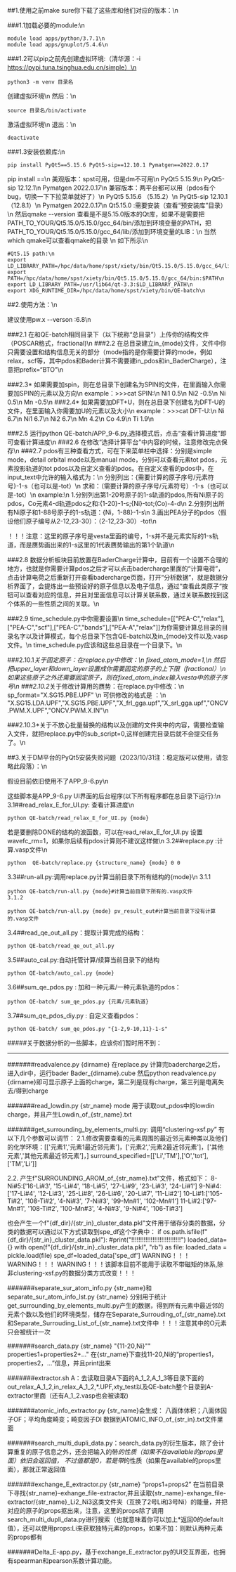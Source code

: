 ##1.使用之前make sure你下载了这些库和他们对应的版本：\n

###1.1加载必要的module:\n

	module load apps/python/3.7.1\n
	module load apps/gnuplot/5.4.6\n

###1.2可以pip之前先创建虚拟环境:（清华源：-i https://pypi.tuna.tsinghua.edu.cn/simple）\n

	python3 -m venv 目录名

创建虚拟环境\n
然后：\n

	source 目录名/bin/activate

激活虚拟环境\n
退出：\n

	deactivate

###1.3安装依赖库:\n

	pip install PyQt5==5.15.6 PyQt5-sip==12.10.1 Pymatgen==2022.0.17

  pip install <library>==<version>\n
	美观版本：spst可用，但是dm不可用\n
	PyQt5                         5.15.9\n
	PyQt5-sip                     12.12.1\n
	Pymatgen                      2022.0.17\n
兼容版本：两平台都可以用（pdos有个bug，切换一下下拉菜单就好了）\n
	PyQt5                         5.15.6 （5.15.2）\n
	PyQt5-sip                     12.10.1 （12.8.1）\n
	Pymatgen                      2022.0.17\n
Qt5.15.0 :需要安装（查看“预安装库”目录）\n
然后qmake --version 查看是不是5.15.0版本的Qt库，如果不是需要把PATH_TO_YOUR/Qt5.15.0/5.15.0/gcc_64/bin/添加到环境变量的PATH，把PATH_TO_YOUR/Qt5.15.0/5.15.0/gcc_64/lib/添加到环境变量的LIB：\n
当然which qmake可以查看qmake的目录 \n
如下所示\n

	#Qt5.15 path:\n
	export LD_LIBRARY_PATH=/hpc/data/home/spst/xiety/bin/Qt5.15.0/5.15.0/gcc_64/lib:$LD_LIBRARY_PATH\n
	export PATH=/hpc/data/home/spst/xiety/bin/Qt5.15.0/5.15.0/gcc_64/bin:$PATH\n
	export LD_LIBRARY_PATH=/usr/lib64/qt-3.3:$LD_LIBRARY_PATH\n
	export XDG_RUNTIME_DIR=/hpc/data/home/spst/xiety/bin/QE-batch\n
	
##2.使用方法：\n

建议使用pw.x --verson :6.8\n

###2.1 在和QE-batch相同目录下（以下统称“总目录”）上传你的结构文件（POSCAR格式，fractional)\n
###2.2 在总目录建立in_{mode}文件，文件中你只需要设置和结构信息无关的部分（mode指的是你需要计算的mode，例如relax，scf等，其中pdos和Bader计算不需要建in_pdos和in_BaderCharge），注意把prefix=“BTO”\n

###2.3* 如果需要加spin，则在总目录下创建名为SPIN的文件，在里面输入你需要加SPIN的元素以及方向\n
     example：>>>cat SPIN:\n
              Ni1  0.5\n
              Ni2  -0.5\n
              Ni   0.5\n
              Mn   -0.5\n
###2.4* 如果需要加DFT+U，则在总目录下创建名为DFT-U的文件，在里面输入你需要加U的元素以及大小\n
     example：>>>cat DFT-U:\n
              Ni 6.7\n
              Ni1 6.7\n
              Ni2 6.7\n
              Mn 4.2\n
              Co 4.9\n
              Ti 1.9\n

###2.5 运行python QE-batch/APP_9-6.py,选择模式后，点击“查看计算进度”即可查看计算进度\n
###2.6 在修改“选择计算平台”中内容的时候，注意修改完点保存\n
###2.7 pdos有三种查看方式，可在下来菜单栏中选择：分别是simple mode，detail orbital mode以及manual mode，分别可以查看元素tot pdos，元素投影轨道的tot pdos以及自定义查看的pdos。在自定义查看的pdos中，在input_text中允许的输入格式为：\n
	分别列出：{需要计算的原子序号/元素符号}-1-s（也可以是-tot）\n
	求和：（需要计算的原子序号/元素符号）-1-s（也可以是-tot）\n
	example:\n
	1.分别列出第1-20号原子的1-s轨道的pdos,所有Ni原子的pdos，Co元素4-d轨道pdos之和:{1-20}-1-s;{Ni}-tot;(Co)-4-d\n
	2.分别列出所有Ni原子和1-88号原子的1-s轨道：{Ni，1-88}-1-s\n
	3.画出PEA分子的pdos（假设他们原子编号从2-12,23-30）：（2-12,23-30）-tot\n
	
！！！注意：这里的原子序号是vesta里面的编号，1-s并不是元素实际的1-s轨道，而是赝势画出来的1-s这里的1代表赝势输出的第1个轨道\n
	
###2.8 数据分析板块目前放置在BaderCharge计算中，目前有一个设置不合理的地方，也就是你需要计算pdos之后才可以点击badercharge里面的“计算电荷”，点击计算电荷之后重新打开查看badercharge页面，打开“分析数据”，就是数据分析界面了，会提炼出一些预设好的原子信息以及电子信息，通过“查看此类原子“按钮可以查看对应的信息，并且对里面信息可以计算关联系数，通过关联系数找到这个体系的一些性质之间的关联。\n
 
###2.9 time_schedule.py中你需要设置\n
time_schedule=[["PEA-C","relax"],["PEA-C","scf"],["PEA-C","bands"],["PEA-A","relax"]]为你需要计算总目录的目录名字以及计算模式，每个总目录下包含QE-batch以及in_{mode}文件以及.vasp文件。\n
time_schedule.py应该和这些总目录在一个目录下。\n

###2.10.1*关于固定原子：在replace.py中修改：\n
fixed_atom_mode=1,\n
然后把upper_layer和down_layer设置成你需要固定的原子的上下限（fractional）\n
如果这些原子之外还需要固定原子，则在fixed_atom_index输入vesta中的原子序号\n
###2.10.2*关于修改计算用的赝势：在replace.py中修改：\n
sp_format="X.SG15.PBE.UPF" \n
可供修改的格式是 ：\n
"X.SG15.LDA.UPF","X.SG15.PBE.UPF","X_frl_gga.upf","X_srl_gga.upf","ONCV.PWM.X.UPF","ONCV.PWM.X.IN"\n

###2.10.3*关于不放心批量替换的结构以及创建的文件夹中的内容，需要检查输入文件，就把replace.py中的sub_script=0,这样创建完目录后就不会提交任务了。\n



##3.关于DM平台的PyQt5安装失败问题（2023/10/31注：稳定版可以使用，请忽略此段落）：\n

假设目前依旧使用不了APP_9-6.py\n

这些脚本是APP_9-6.py UI界面的后台程序(以下所有程序都在总目录下运行):\n
3.1##read_relax_E_for_UI.py: 查看计算进度\n

	python QE-batch/read_relax_E_for_UI.py {mode}
若是要删除DONE的结构的波函数，可以在read_relax_E_for_UI.py 设置wavefc_rm=1，如果你后续有pdos计算则不建议这样做\n
3.2##replace.py :计算.vasp文件\n

	python  QE-batch/replace.py {structure_name} {mode} 0 0
3.3##run-all.py:调用replace.py计算当前目录下所有结构的{mode}\n
	3.1.1
 
	python QE-batch/run-all.py {mode}#计算当前目录下所有的.vasp文件
	3.1.2
 
	python QE-batch/run-all.py {mode} pv_result_out#计算当前目录下没有计算的.vasp文件
3.4##read_qe_out_all.py：提取计算完成的结构：

	python QE-batch/read_qe_out_all.py
3.5##auto_cal.py:自动托管计算/续算当前目录下的结构

	python QE-batch/auto_cal.py {mode}
3.6##sum_qe_pdos.py : 加和一种元素/一种元素轨道的pdos：

	python QE-batch/ sum_qe_pdos.py {元素/元素轨道}
3.7##sum_qe_pdos_diy.py : 自定义查看pdos：

	python QE-batch/ sum_qe_pdos.py "{1-2,9-10,11}-1-s"



#####关于数据分析的一些脚本，应该你们暂时用不到：
 **********************************************************************************************************************************

#######readvalence.py {dirname}
在replace.py 计算完badercharge之后，进入dir中，运行bader Bader_{dirname}.cube
然后python readvalence.py {dirname}即可显示原子上面的charge，第二列是现有charge，第三列是电离失去/得到charge


#######read_lowdin.py {str_name} mode 
用于读取out_pdos中的lowdin charge，并且产生Lowdin_of_{str_name}.txt


#######get_surrounding_by_elements_multi.py: 调用“clustering-xsf.py”
有以下几个参数可以调节：
2.1.修改需要查看的元素周围的最近邻元素种类以及他们的化学环境：[['元素1','元素1最近邻元素']，['元素2','元素2最近邻元素']，['其他元素','其他元素最近邻元素']，]
surround_specified=[['Li','TM'],['O','tot'],['TM','Li']]

2.2.
产生f"SURROUNDING_AROM_of_{str_name}.txt"文件，格式如下：
8-Ni#5:['16-Li#3', '15-Li#4', '18-Li#5', '27-Li#9', '23-Li#3', '24-Li#1']
9-Ni#4:['17-Li#4', '12-Li#3', '25-Li#8', '26-Li#6', '20-Li#7', '11-Li#2']
10-Li#1:['105-Ti#2', '108-Ti#2', '4-Ni#3', '7-Ni#3', '99-Mn#1', '102-Mn#1']
11-Li#2:['97-Mn#1', '108-Ti#2', '100-Mn#3', '4-Ni#3', '9-Ni#4', '106-Ti#3']

也会产生一个f"{df_dir}/{str_in}_cluster_data.pkl"文件用于储存分类的数据，分类的数据可以通过以下方式读取到spe_df这个字典中：
if os.path.isfile(f"{df_dir}/{str_in}_cluster_data.pkl"):
    #print("!!!!!!!!!!!!!!!!!!!!!!!!!!!!")
    loaded_data={}
    with open(f"{df_dir}/{str_in}_cluster_data.pkl", "rb") as file:
        loaded_data = pickle.load(file)
    spe_df=loaded_data['spe_df']
WARNING！！！
WARNING！！！
WARNING！！！该脚本目前不能用于读取不带磁矩的体系,除非clustering-xsf.py的数据分类方式改变！！！

#######separate_sur_atom_info.py {str_name}和separate_sur_atom_info_lst.py {str_name} 分别用于统计get_surrounding_by_elements_multi.py产生的数据，得到所有元素中最近邻的元素个数以及他们的环境类型，储存在Separate_Surrouding_of_{str_name}.txt和Separate_Surrouding_List_of_{str_name}.txt文件中
！！！注意其中的O元素只会被统计一次

#######search_data.py {str_name} "{11-20,Ni}"" properties1+properties2+..."
在{str_name}下查找11-20,Ni的“properties1，properties2，...”信息，并且print出来

#######extractor.sh A：去读取目录A下面的A_1_2,A_1_3等目录下面的out_relax_A_1_2,in_relax_A_1_2,*.UPF,xty_test以及QE-batch整个目录到A-extractor里面（还有A_1_2.vasp也会被读取)

#######atomic_info_extractor.py {str_name}会生成： 八面体体积；八面体因子OF；平均角度畸变；畸变因子DI 数据到ATOMIC_INFO_of_{str_in}.txt文件里面

#######search_multi_dupli_data.py：search_data.py的衍生版本，除了会计算重复的原子信息之外，还会把输入的带*的性质（如果不在available的props里面）依旧会返回值， 不过值都是0，若是带*的性质（如果在available的props里面），那就正常返回值

#######exchange_E_extractor.py {str_name} “props1+props2” 在当前目录下寻找{str_name}-exhange_file-extractor,并且读取{str_name}-exhange_file-extractor/{str_name}_Li2_Ni3这类文件夹（互换了2号Li和3号Ni）的能量，并把对应的原子的props抠出来，注意，这里的props除了调用search_multi_dupli_data.py进行搜索（也就意味着你可以加上*返回0的default值），还可以使用props:Li来获取独特元素的props，如果不加：则默认两种元素的props都有

#######Delta_E-app.py，基于exchange_E_extractor.py的UI交互界面，也拥有spearman和pearson系数计算功能。
